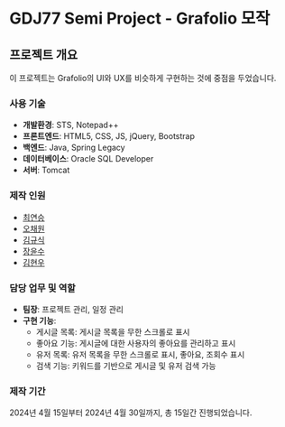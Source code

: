 # GDJ77 Semi Project - Grafolio 모작

## 프로젝트 개요

이 프로젝트는 Grafolio의 UI와 UX를 비슷하게 구현하는 것에 중점을 두었습니다.

### 사용 기술
- **개발환경**: STS, Notepad++
- **프론트엔드**: HTML5, CSS, JS, jQuery, Bootstrap
- **백엔드**: Java, Spring Legacy
- **데이터베이스**: Oracle SQL Developer
- **서버**: Tomcat

### 제작 인원

- [최연승](https://github.com/DevC21)
- [오채원](https://github.com/Audrey-1120)
- [김규식](https://github.com/kimgyusig)
- [장윤수](https://github.com/vivid09)
- [김현우](https://github.com/LlOlEl)


### 담당 업무 및 역할
- **팀장**: 프로젝트 관리, 일정 관리
- **구현 기능**:
  - 게시글 목록: 게시글 목록을 무한 스크롤로 표시
  - 좋아요 기능: 게시글에 대한 사용자의 좋아요를 관리하고 표시
  - 유저 목록: 유저 목록을 무한 스크롤로 표시, 좋아요, 조회수 표시
  - 검색 기능: 키워드를 기반으로 게시글 및 유저 검색 가능

### 제작 기간
2024년 4월 15일부터 2024년 4월 30일까지, 총 15일간 진행되었습니다.
